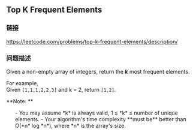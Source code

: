 ## Top K Frequent Elements  
### 链接  
https://leetcode.com/problems/top-k-frequent-elements/description/  
### 问题描述

Given a non-empty array of integers, return the ***k*** most frequent elements.

For example,<br>
Given `[1,1,1,2,2,3]` and k = 2, return `[1,2]`.


**Note: **<br>
<ul>
- You may assume *k* is always valid, 1 &le; *k* &le; number of unique elements.
- Your algorithm's time complexity **must be** better than O(*n* log *n*), where *n* is the array's size.
</ul>
